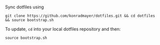 Sync dotfiles using
```
git clone https://github.com/konradmayer/dotfiles.git && cd dotfiles && source bootstrap.sh
```

To update, `cd` into your local dotfiles repository and then:
```
source bootstrap.sh
```
